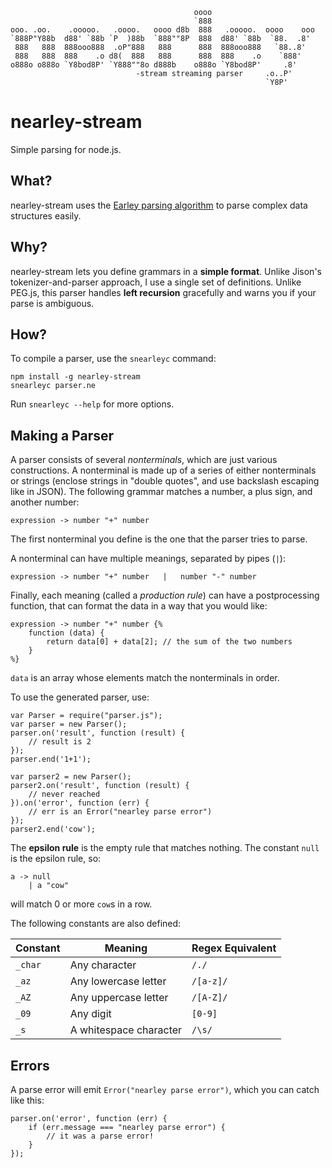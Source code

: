                                              oooo                        
                                             `888                        
    ooo. .oo.    .ooooo.   .oooo.   oooo d8b  888   .ooooo.  oooo    ooo 
    `888P"Y88b  d88' `88b `P  )88b  `888""8P  888  d88' `88b  `88.  .8'  
     888   888  888ooo888  .oP"888   888      888  888ooo888   `88..8'   
     888   888  888    .o d8(  888   888      888  888    .o    `888'    
    o888o o888o `Y8bod8P' `Y888""8o d888b    o888o `Y8bod8P'     .8'     
                                -stream streaming parser     .o..P'      
                                                             `Y8P'       


nearley-stream
==============

Simple parsing for node.js.

What?
-----
nearley-stream uses the [Earley parsing algorithm](http://en.wikipedia.org/wiki/Earley_parser) to parse complex data structures easily.

Why?
----
nearley-stream lets you define grammars in a **simple format**. Unlike Jison's tokenizer-and-parser approach, I use a single set of definitions. Unlike PEG.js, this parser handles **left recursion** gracefully and warns you if your parse is ambiguous.

How?
----
To compile a parser, use the `snearleyc` command:

    npm install -g nearley-stream
    snearleyc parser.ne

Run `snearleyc --help` for more options.

Making a Parser
---------------

A parser consists of several *nonterminals*, which are just various constructions. A nonterminal is made up of a series of either nonterminals or strings (enclose strings in "double quotes", and use backslash escaping like in JSON). The following grammar matches a number, a plus sign, and another number:

    expression -> number "+" number

The first nonterminal you define is the one that the parser tries to parse.

A nonterminal can have multiple meanings, separated by pipes (`|`):

    expression -> number "+" number   |   number "-" number

Finally, each meaning (called a *production rule*) can have a postprocessing function, that can format the data in a way that you would like:

    expression -> number "+" number {%
        function (data) {
            return data[0] + data[2]; // the sum of the two numbers
        }
    %}

`data` is an array whose elements match the nonterminals in order.

To use the generated parser, use:

    var Parser = require("parser.js");
    var parser = new Parser();
    parser.on('result', function (result) {
        // result is 2
    });
    parser.end('1+1');

    var parser2 = new Parser();
    parser2.on('result', function (result) {
        // never reached
    }).on('error', function (err) {
        // err is an Error("nearley parse error")
    });
    parser2.end('cow');


The **epsilon rule** is the empty rule that matches nothing. The constant `null` is the epsilon rule, so:

    a -> null
        | a "cow"

will match 0 or more `cow`s in a row.

The following constants are also defined:

| Constant | Meaning | Regex Equivalent |
| -------- | ------- | ---------------- |
| `_char` | Any character | `/./` |
| `_az` | Any lowercase letter | `/[a-z]/` |
| `_AZ` | Any uppercase letter | `/[A-Z]/` |
| `_09` | Any digit | `[0-9]` |
| `_s`  | A whitespace character | `/\s/` | 

Errors
------

A parse error will emit `Error("nearley parse error")`, which you can catch like this:

    parser.on('error', function (err) {
        if (err.message === "nearley parse error") {
            // it was a parse error!
        }
    });
